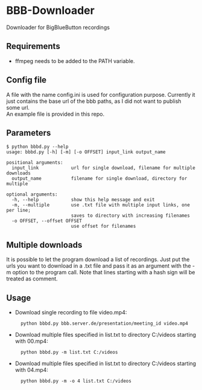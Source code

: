# BBB-Downloader
Downloader for BigBlueButton recordings

## Requirements
* ffmpeg needs to be added to the PATH variable.

## Config file
A file with the name config.ini is used for configuration purpose. Currently it just contains 
the base url of the bbb paths, as I did not want to publish some url.  
An example file is provided in this repo.

## Parameters
```console
$ python bbbd.py --help
usage: bbbd.py [-h] [-m] [-o OFFSET] input_link output_name

positional arguments:
  input_link            url for single download, filename for multiple downloads
  output_name           filename for single download, directory for multiple

optional arguments:
  -h, --help            show this help message and exit
  -m, --multiple        use .txt file with multiple input links, one per line;
                        saves to directory with increasing filenames
  -o OFFSET, --offset OFFSET
                        use offset for filenames
```

## Multiple downloads
It is possible to let the program download a list of recordings. Just put the urls you 
want to download in a .txt file and pass it as an argument with the -m option to the 
program call. 
Note that lines starting with a hash sign will be treated as comment. 

## Usage
* Download single recording to file video.mp4:
  ```console
    python bbbd.py bbb.server.de/presentation/meeting_id video.mp4
  ```
* Download multiple files specified in list.txt to directory C:/videos starting with 00.mp4:
  ```console
    python bbbd.py -m list.txt C:/videos
  ```
* Download multiple files specified in list.txt to directory C:/videos starting with 04.mp4:
  ```console
    python bbbd.py -m -o 4 list.txt C:/videos
  ```

